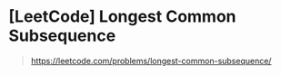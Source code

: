 # [LeetCode] Longest Common Subsequence

> https://leetcode.com/problems/longest-common-subsequence/